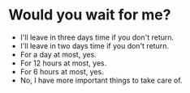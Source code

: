 # Would you wait for me?

- I'll leave in three days time if you don't return.
- I'll leave in two days time if you don't return.
- For a day at most, yes.
- For 12 hours at most, yes.
- For 6 hours at most, yes.
- No, I have more important things to take care of.
